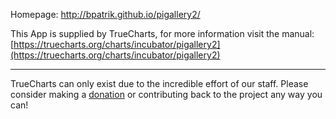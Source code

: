 Homepage: http://bpatrik.github.io/pigallery2/

This App is supplied by TrueCharts, for more information visit the manual: [https://truecharts.org/charts/incubator/pigallery2](https://truecharts.org/charts/incubator/pigallery2)

---

TrueCharts can only exist due to the incredible effort of our staff.
Please consider making a [donation](https://truecharts.org/about/sponsor) or contributing back to the project any way you can!
